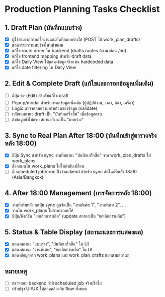 # Production Planning Tasks Checklist

## 1. Draft Plan (บันทึกแบบร่าง)
- [x] ผู้ใช้สามารถกรอกชื่องานและบันทึกแบบร่างได้ (POST ไป work_plan_drafts)
- [x] แสดงรายการแบบร่างในหน้าแผน
- [x] แก้ไข route order ใน backend (drafts routes ต้องมาก่อน /:id)
- [x] แก้ไข frontend mapping สำหรับ draft data
- [x] แก้ไข Daily View ให้แสดงข้อมูลจริงแทน hardcoded data
- [x] แก้ไข date filtering ใน Daily View

## 2. Edit & Complete Draft (แก้ไขและกรอกข้อมูลเพิ่มเติม)
- [ ] มีปุ่ม ✏️ (Edit) สำหรับแก้ไข draft
- [ ] Popup/modal สำหรับกรอกข้อมูลเพิ่มเติม (ผู้ปฏิบัติงาน, เวลา, ห้อง, เครื่อง)
- [ ] Logic ตรวจสอบความครบถ้วนของข้อมูล (validate)
- [ ] เปลี่ยนสถานะ draft เป็น "บันทึกเสร็จสิ้น" เมื่อข้อมูลครบ
- [ ] ถ้าข้อมูลยังไม่ครบ สถานะยังคงเป็น "แบบร่าง"

## 3. Sync to Real Plan After 18:00 (บันทึกเข้าสู่ตารางจริงหลัง 18:00)
- [x] มีปุ่ม Sync สำหรับ sync งานที่สถานะ "บันทึกเสร็จสิ้น" จาก work_plan_drafts ไป work_plans
- [x] ล็อกแผนใน work_plans ไม่ให้ลำดับเปลี่ยน
- [ ] มี scheduled job/cron ฝั่ง backend สำหรับ sync อัตโนมัติหลัง 18:00 (Asia/Bangkok)

## 4. After 18:00 Management (การจัดการหลัง 18:00)
- [x] งานที่เพิ่มหลัง กดปุ่ม sync ถูกจัดเป็น "งานพิเศษ 1", "งานพิเศษ 2", ...
- [x] งานใน work_plans ไม่สามารถลบได้
- [x] มีปุ่ม/ฟังก์ชัน "ยกเลิกการผลิต" (update สถานะเป็น "ยกเลิกการผลิต")

## 5. Status & Table Display (สถานะและการแสดงผล)
- [x] แสดงสถานะ "แบบร่าง", "บันทึกเสร็จสิ้น" ใน UI
- [x] แสดงสถานะ "งานพิเศษ", "ยกเลิกการผลิต" ใน UI
- [x] แสดงข้อมูลจาก work_plans และ work_plan_drafts แยกตามสถานะ

## หมายเหตุ
- [ ] ตรวจสอบ backend ว่ามี scheduled job จริงหรือไม่
- [ ] ปรับปรุง UI/UX ให้สอดคล้องกับ flow ทั้งหมด 
